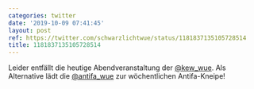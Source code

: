```yaml
---
categories: twitter
date: '2019-10-09 07:41:45'
layout: post
ref: https://twitter.com/schwarzlichtwue/status/1181837135105728514
title: 1181837135105728514
---
```

Leider entfällt die heutige Abendveranstaltung der [@kew_wue](https://twitter.com/kew_wue). Als Alternative lädt die [@antifa_wue](https://twitter.com/antifa_wue) zur wöchentlichen Antifa-Kneipe! 